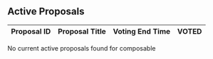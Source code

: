 ## Active Proposals

| Proposal ID | Proposal Title | Voting End Time | VOTED |
|-------------|----------------|-----------------|-------|
 
No current active proposals found for composable
